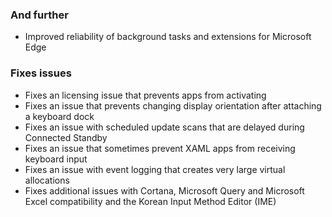 ### And further
- Improved reliability of background tasks and extensions for Microsoft Edge

### Fixes issues
- Fixes an licensing issue that prevents apps from activating
- Fixes an issue that prevents changing display orientation after attaching a keyboard dock
- Fixes an issue with scheduled update scans that are delayed during Connected Standby
- Fixes an issue that sometimes prevent XAML apps from receiving keyboard input
- Fixes an issue with event logging that creates very large virtual allocations
- Fixes additional issues with Cortana, Microsoft Query and Microsoft Excel compatibility and the Korean Input Method Editor (IME)
